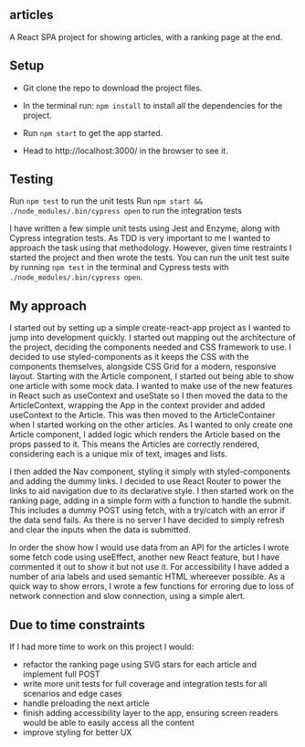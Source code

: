 ## articles

A React SPA project for showing articles, with a ranking page at the end.

## Setup

- Git clone the repo to download the project files.

- In the terminal run: `npm install` to install all the dependencies for the project.

- Run `npm start` to get the app started.

- Head to http://localhost:3000/ in the browser to see it.

## Testing

Run `npm test` to run the unit tests
Run `npm start && ./node_modules/.bin/cypress open` to run the integration tests

I have written a few simple unit tests using Jest and Enzyme, along with Cypress integration tests. As TDD is very important to me I wanted to approach the task using that methodology. However, given time restraints I started the project and then wrote the tests. You can run the unit test suite by running `npm test` in the terminal and Cypress tests with `./node_modules/.bin/cypress open`.

## My approach

I started out by setting up a simple create-react-app project as I wanted to jump into development quickly. I started out mapping out the architecture of the project, deciding the components needed and CSS framework to use. I decided to use styled-components as it keeps the CSS with the components themselves, alongside CSS Grid for a modern, responsive layout. Starting with the Article component, I started out being able to show one article with some mock data. I wanted to make use of the new features in React such as useContext and useState so I then moved the data to the ArticleContext, wrapping the App in the context provider and added useContext to the Article. This was then moved to the ArticleContainer when I started working on the other articles. As I wanted to only create one Article component, I added logic which renders the Article based on the props passed to it. This means the Articles are correctly rendered, considering each is a unique mix of text, images and lists.

I then added the Nav component, styling it simply with styled-components and adding the dummy links. I decided to use React Router to power the links to aid navigation due to its declarative style. I then started work on the ranking page, adding in a simple form with a function to handle the submit. This includes a dummy POST using fetch, with a try/catch with an error if the data send fails. As there is no server I have decided to simply refresh and clear the inputs when the data is submitted.

In order the show how I would use data from an API for the articles I wrote some fetch code using useEffect, another new React feature, but I have commented it out to show it but not use it. For accessibility I have added a number of aria labels and used semantic HTML whereever possible. As a quick way to show errors, I wrote a few functions for erroring due to loss of network connection and slow connection, using a simple alert. 

## Due to time constraints

If I had more time to work on this project I would:

- refactor the ranking page using SVG stars for each article and implement full POST
- write more unit tests for full coverage and integration tests for all scenarios and edge cases
- handle preloading the next article
- finish adding accessibility layer to the app, ensuring screen readers would be able to easily access all the content
- improve styling for better UX